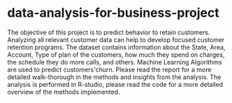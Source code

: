 # data-analysis-for-business-project
The objective of this project is to predict behavior to retain customers. Analyzing all relevant customer data can help to develop focused customer retention programs. 
The dataset contains information about the State, Area, Account, Type of plan of the customers, how much they spend on charges, the schedule they do more calls, and others. 
Machine Learning Algorithms are used to predict customers'churn.
Please read the report for a more detailed walk-thorough in the methods and insights from the analysis.
The analysis is performed in R-studio, please read the code for a more detailed overview of the methods implemented.
